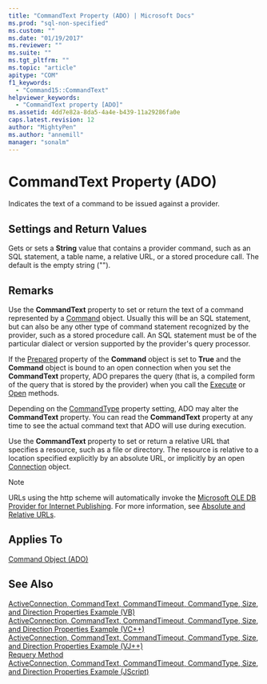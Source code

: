 ```yaml
---
title: "CommandText Property (ADO) | Microsoft Docs"
ms.prod: "sql-non-specified"
ms.custom: ""
ms.date: "01/19/2017"
ms.reviewer: ""
ms.suite: ""
ms.tgt_pltfrm: ""
ms.topic: "article"
apitype: "COM"
f1_keywords: 
  - "Command15::CommandText"
helpviewer_keywords: 
  - "CommandText property [ADO]"
ms.assetid: 4dd7e82a-8da5-4a4e-b439-11a29286fa0e
caps.latest.revision: 12
author: "MightyPen"
ms.author: "annemill"
manager: "sonalm"
---
```

# CommandText Property (ADO)
Indicates the text of a command to be issued against a provider.  
  
## Settings and Return Values  
 Gets or sets a **String** value that contains a provider command, such as an SQL statement, a table name, a relative URL, or a stored procedure call. The default is the empty string ("").  
  
## Remarks  
 Use the **CommandText** property to set or return the text of a command represented by a [Command](../../../ado/reference/ado-api/command-object-ado.md) object. Usually this will be an SQL statement, but can also be any other type of command statement recognized by the provider, such as a stored procedure call. An SQL statement must be of the particular dialect or version supported by the provider's query processor.  
  
 If the [Prepared](../../../ado/reference/ado-api/prepared-property-ado.md) property of the **Command** object is set to **True** and the **Command** object is bound to an open connection when you set the **CommandText** property, ADO prepares the query (that is, a compiled form of the query that is stored by the provider) when you call the [Execute](../../../ado/reference/ado-api/execute-method-ado-command.md) or [Open](../../../ado/reference/ado-api/open-method-ado-connection.md) methods.  
  
 Depending on the [CommandType](../../../ado/reference/ado-api/commandtype-property-ado.md) property setting, ADO may alter the **CommandText** property. You can read the **CommandText** property at any time to see the actual command text that ADO will use during execution.  
  
 Use the **CommandText** property to set or return a relative URL that specifies a resource, such as a file or directory. The resource is relative to a location specified explicitly by an absolute URL, or implicitly by an open [Connection](../../../ado/reference/ado-api/connection-object-ado.md) object.  
  
> [!NOTE]
>  URLs using the http scheme will automatically invoke the [Microsoft OLE DB Provider for Internet Publishing](../../../ado/guide/appendixes/microsoft-ole-db-provider-for-internet-publishing.md). For more information, see [Absolute and Relative URLs](../../../ado/guide/data/absolute-and-relative-urls.md).  
  
## Applies To  
 [Command Object (ADO)](../../../ado/reference/ado-api/command-object-ado.md)  
  
## See Also  
 [ActiveConnection, CommandText, CommandTimeout, CommandType, Size, and Direction Properties Example (VB)](../../../ado/reference/ado-api/activeconnection-commandtext-commandtimeout-commandtype-size-example-vb.md)   
 [ActiveConnection, CommandText, CommandTimeout, CommandType, Size, and Direction Properties Example (VC++)](../../../ado/reference/ado-api/activeconnection-commandtext-commandtimeout-commandtype-size-example-vc.md)   
 [ActiveConnection, CommandText, CommandTimeout, CommandType, Size, and Direction Properties Example (VJ++)](../../../ado/reference/ado-api/activeconnection-commandtext-commandtimeout-commandtype-size-example-vj.md)   
 [Requery Method](../../../ado/reference/ado-api/requery-method.md)   
 [ActiveConnection, CommandText, CommandTimeout, CommandType, Size, and Direction Properties Example (JScript)](../../../ado/reference/ado-api/activeconnection-commandtext-timeout-type-size-example-jscript.md)